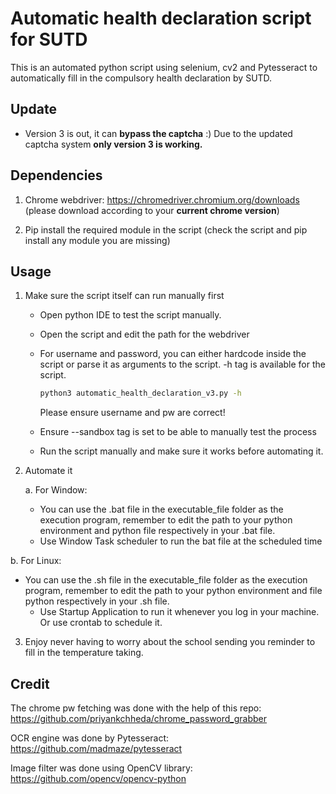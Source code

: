 # **Automatic health declaration script for SUTD**

This is an automated python script using selenium, cv2 and Pytesseract to automatically fill in the compulsory health declaration by SUTD.

## Update

- Version 3 is out, it can **bypass the captcha** :) Due to the updated captcha system **only version 3 is working.**

## Dependencies

1. Chrome webdriver: https://chromedriver.chromium.org/downloads (please download according to your **current chrome version**)

2. Pip install the required module in the script (check the script and pip install any module you are missing)


## Usage

1. Make sure the script itself can run manually first 

   - Open python IDE to test the script manually. 

   - Open the script and edit the path for the webdriver

   - For username and password, you can either hardcode inside the script or parse it as arguments to the script. -h tag is available for the script.

     ```bash
     python3 automatic_health_declaration_v3.py -h
     ```

     Please ensure username and pw are correct!

   - Ensure --sandbox tag is set to be able to manually test the process

   - Run the script manually and make sure it works before automating it.

2. Automate it

   a. For Window:

   - You can use the .bat file in the executable_file folder as the execution program, remember to edit the path to your python environment and python file respectively in your .bat file.
   - Use Window Task scheduler to run the bat file at the scheduled time
   
b. For Linux:
   
- You can use the .sh file in the executable_file folder as the execution program, remember to edit the path to your python environment  and file python respectively in your .sh file.
   - Use Startup Application to run it whenever you log in your machine. Or use crontab to schedule it.
   
3. Enjoy never having to worry about the school sending you reminder to fill in the temperature taking. 

## Credit

The chrome pw fetching was done with the help of this repo: https://github.com/priyankchheda/chrome_password_grabber

OCR engine was done by Pytesseract: https://github.com/madmaze/pytesseract

Image filter was done using OpenCV library: https://github.com/opencv/opencv-python